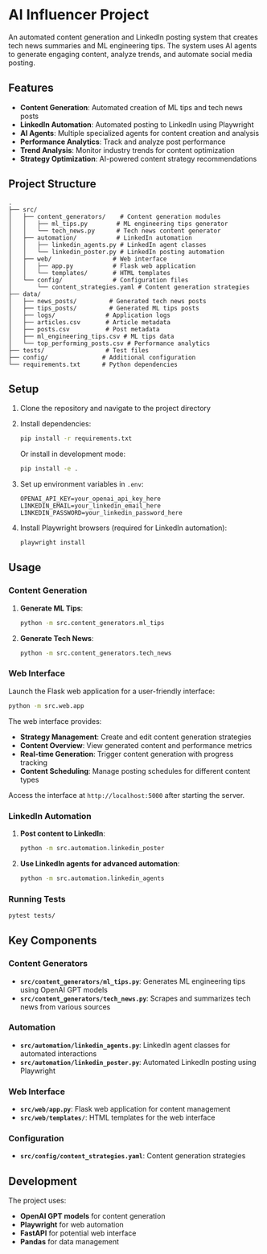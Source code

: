 # AI Influencer Project

An automated content generation and LinkedIn posting system that creates tech news summaries and ML engineering tips. The system uses AI agents to generate engaging content, analyze trends, and automate social media posting.

## Features

- **Content Generation**: Automated creation of ML tips and tech news posts
- **LinkedIn Automation**: Automated posting to LinkedIn using Playwright
- **AI Agents**: Multiple specialized agents for content creation and analysis
- **Performance Analytics**: Track and analyze post performance
- **Trend Analysis**: Monitor industry trends for content optimization
- **Strategy Optimization**: AI-powered content strategy recommendations

## Project Structure

```
.
├── src/
│   ├── content_generators/    # Content generation modules
│   │   ├── ml_tips.py        # ML engineering tips generator
│   │   └── tech_news.py      # Tech news content generator
│   ├── automation/           # LinkedIn automation
│   │   ├── linkedin_agents.py # LinkedIn agent classes
│   │   └── linkedin_poster.py # LinkedIn posting automation
│   ├── web/                 # Web interface
│   │   ├── app.py           # Flask web application
│   │   └── templates/       # HTML templates
│   └── config/              # Configuration files
│       └── content_strategies.yaml # Content generation strategies
├── data/
│   ├── news_posts/         # Generated tech news posts
│   ├── tips_posts/         # Generated ML tips posts
│   ├── logs/              # Application logs
│   ├── articles.csv       # Article metadata
│   ├── posts.csv          # Post metadata
│   ├── ml_engineering_tips.csv # ML tips data
│   └── top_performing_posts.csv # Performance analytics
├── tests/                 # Test files
├── config/               # Additional configuration
└── requirements.txt      # Python dependencies
```

## Setup

1. Clone the repository and navigate to the project directory

2. Install dependencies:
   ```bash
   pip install -r requirements.txt
   ```
   
   Or install in development mode:
   ```bash
   pip install -e .
   ```

3. Set up environment variables in `.env`:
   ```
   OPENAI_API_KEY=your_openai_api_key_here
   LINKEDIN_EMAIL=your_linkedin_email_here
   LINKEDIN_PASSWORD=your_linkedin_password_here
   ```

4. Install Playwright browsers (required for LinkedIn automation):
   ```bash
   playwright install
   ```

## Usage

### Content Generation

1. **Generate ML Tips**:
   ```bash
   python -m src.content_generators.ml_tips
   ```

2. **Generate Tech News**:
   ```bash
   python -m src.content_generators.tech_news
   ```

### Web Interface

Launch the Flask web application for a user-friendly interface:

```bash
python -m src.web.app
```

The web interface provides:
- **Strategy Management**: Create and edit content generation strategies
- **Content Overview**: View generated content and performance metrics
- **Real-time Generation**: Trigger content generation with progress tracking
- **Content Scheduling**: Manage posting schedules for different content types

Access the interface at `http://localhost:5000` after starting the server.

### LinkedIn Automation

1. **Post content to LinkedIn**:
   ```bash
   python -m src.automation.linkedin_poster
   ```

2. **Use LinkedIn agents for advanced automation**:
   ```bash
   python -m src.automation.linkedin_agents
   ```

### Running Tests

```bash
pytest tests/
```

## Key Components

### Content Generators
- **`src/content_generators/ml_tips.py`**: Generates ML engineering tips using OpenAI GPT models
- **`src/content_generators/tech_news.py`**: Scrapes and summarizes tech news from various sources

### Automation
- **`src/automation/linkedin_agents.py`**: LinkedIn agent classes for automated interactions
- **`src/automation/linkedin_poster.py`**: Automated LinkedIn posting using Playwright

### Web Interface
- **`src/web/app.py`**: Flask web application for content management
- **`src/web/templates/`**: HTML templates for the web interface

### Configuration
- **`src/config/content_strategies.yaml`**: Content generation strategies 

## Development
The project uses:
- **OpenAI GPT models** for content generation
- **Playwright** for web automation
- **FastAPI** for potential web interface
- **Pandas** for data management


